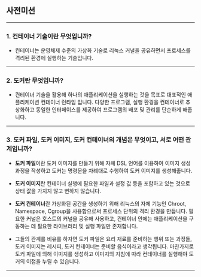 ## 사전미션
***
### 1. 컨테이너 기술이란 무엇입니까?
 - 컨테이너는 운영체제 수준의 가상화 기술로 리눅스 커널을 공유하면서 프로세스를 격리된 환경에 실행하는 기술입니다.
***

### 2. 도커란 무엇입니까?
 - 컨테이너 기술을 활용해 하나의 애플리케이션을 실행하는 것을 목표로 대표적인 애플리케이션 컨테이너 런타임 입니다.
   다양한 프로그램, 실행 환경을 컨테이너로 추상화하고 동일한 인터페이스를 제공하여 프로그램의 배포 및 관리를 단순하게 해줍니다.
***

### 3. 도커 파일, 도커 이미지, 도커 컨테이너의 개념은 무엇이고, 서로 어떤 관계입니까?
 - **도커 파일**이란 도커 이미지를 만들기 위해 자체 DSL 언어를 이용하여 이미지 생성 과정을 작성하고 도커는 명령문을 차례대로 수행하여 도커 이미지를 생성해줍니다.

 - **도커 이미지**란 컨테이너 실행에 필요한 파일과 설정 값 등을 포함하고 있는 것으로 상태 값을 가지지 않고 변하지 않습니다.

 - **도커 컨테이너**란 가상화된 공간을 생성하기 위해 리눅스의 자체 기능인 Chroot, Namespace, Cgroup을 사용함으로써 프로세스 단위의 격리 환경을 만듭니다. 필요한 커널은 호스트의 커널을 공유해 사용하고, 컨테이너 안에는 애플리케이션을 구동하는 데 필요한 라이브러리 및 실행 파일만 존재합니다.

 - 그들의 관계를 비유를 하자면 도커 파일은 요리 재료를 준비하는 행위 또는 과정들, 도커 이미지는 레시피, 도커 컨테이너는 준비할 음식이라고 생각됩니다. 마찬가지로 도커 파일에 의해 이미지를 생성하고 이미지의 지침에 따라 컨테이너를 실행해야 도커의 이점을 누릴 수 있습니다.
*** 
